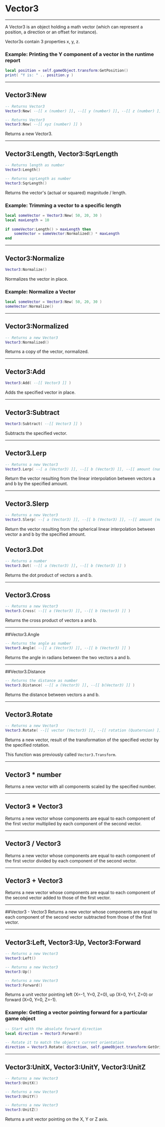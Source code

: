 # Vector3

---
A Vector3 is an object holding a math vector (which can represent a position, a direction or an offset for instance).

Vector3s contain 3 properties x, y, z.

### Example: **Printing the Y component of a vector in the runtime report**

```lua
​local position = self.gameObject.transform:GetPosition()
print( "Y is: " .. position.y )
```

----
## Vector3:New
```lua
-- Returns Vector3
Vector3:New( --[[ x (number) ]], --[[ y (number) ]], --[[ z (number) ]] )

-- Returns Vector3
Vector3:New( --[[ xyz (number) ]] )
```

Returns a new Vector3.

----
## Vector3:Length, Vector3:SqrLength
```lua
-- Returns length as number
Vector3:Length()

-- Returns sqrLength as number
Vector3:SqrLength()
```

Returns the vector's (actual or squared) magnitude / length.

### Example: **Trimming a vector to a specific length**
```lua
local someVector = Vector3:New( 50, 20, 30 )
local maxLength = 10
 
if someVector:Length() > maxLength then
    someVector = someVector:Normalized() * maxLength
end
```

----
## Vector3:Normalize
```lua
Vector3:Normalize()
```

Normalizes the vector in place.

### Example: **Normalize a Vector**
```lua
local someVector = Vector3:New( 50, 20, 30 )
someVector:Normalize()
```

----
## Vector3:Normalized
```lua
-- Returns a new Vector3
Vector3:Normalized()
```

Returns a copy of the vector, normalized.

----
## Vector3:Add
```lua
Vector3:Add( --[[ Vector3 ]] )
```

Adds the specified vector in place.

----
## Vector3:Subtract
```lua
Vector3:Subtract( --[[ Vector3 ]] )
```

Subtracts the specified vector.

----
## Vector3.Lerp

```lua
-- Returns a new Vector3
Vector3.Lerp( --[ a (Vector3) ]], --[[ b (Vector3) ]], --[[ amount (number) ]] )
```

Return the vector resulting from the linear interpolation between vectors a and b by the specified amount.

----
## Vector3.Slerp

```lua
-- Returns a new Vector3
​Vector3.Slerp( --[ a (Vector3) ]], --[[ b (Vector3) ]], --[[ amount (number) ]] )
```

Return the vector resulting from the spherical linear interpolation between vector a and b by the specified amount.

## Vector3.Dot
```lua
-- Returns a number
Vector3.Dot( --[[ a (Vector3) ]], --[[ b (Vector3) ]] )
```

Returns the dot product of vectors a and b.

----
## Vector3.Cross
```lua
-- Returns a new Vector3
Vector3.Cross( --[[ a (Vector3) ]], --[[ b (Vector3) ]] )
```

Returns the cross product of vectors a and b.

----
##Vector3.Angle
```lua
-- Returns the angle as number
Vector3.Angle( --[[ a (Vector3) ]], --[[ b (Vector3) ]] )
```

Returns the angle in radians between the two vectors a and b.

----
##Vector3.Distance

```lua
-- Returns the distance as number
Vector3.Distance( --[[ a (Vector3) ]], --[[ b(Vector3) ]] )
```

Returns the distance between vectors a and b.

----
## Vector3.Rotate

```lua
-- Returns a new Vector3
Vector3.Rotate( --[[ vector (Vector3) ]], --[[ rotation (Quaternion) ]] )
```

Returns a new vector, result of the transformation of the specified vector by the specified rotation.

This function was previously called ```Vector3.Transform```.

----
## Vector3 * number
Returns a new vector with all components scaled by the specified number.

----
## Vector3 * Vector3
Returns a new vector whose components are equal to each component of the first vector multiplied by each component of the second vector.

----
## Vector3 / Vector3
Returns a new vector whose components are equal to each component of the first vector divided by each component of the second vector.

----
## Vector3 + Vector3
Returns a new vector whose components are equal to each component of the second vector added to those of the first vector.

----
##Vector3 - Vector3
Returns a new vector whose components are equal to each component of the second vector subtracted from those of the first vector.

----
## Vector3:Left, Vector3:Up, Vector3:Forward
```lua
-- Returns a new Vector3
Vector3:Left()

-- Returns a new Vector3
Vector3:Up()

-- Returns a new Vector3
Vector3:Forward()
```

Returns a unit vector pointing left (X=-1, Y=0, Z=0), up (X=0, Y=1, Z=0) or forward (X=0, Y=0, Z=-1).

### Example: **Getting a vector pointing forward for a particular game object**
```lua
-- Start with the absolute forward direction
local direction = Vector3:Forward()​
 
-- Rotate it to match the object's current orientation
direction = Vector3.Rotate( direction, self.gameObject.transform:GetOrientation() ) -- relative forward direction
```

----
## Vector3:UnitX, Vector3:UnitY, Vector3:UnitZ
```lua
-- Returns a new Vector3
Vector3:UnitX()

-- Returns a new Vector3
Vector3:UnitY()

-- Returns a new Vector3
Vector3:UnitZ()
```

Returns a unit vector pointing on the X, Y or Z axis.